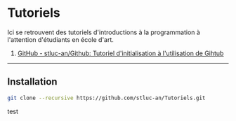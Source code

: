 # Tutoriels

Ici se retrouvent des tutoriels d'introductions à la programmation à l'attention d'étudiants en école d'art.

1. [GitHub - stluc-an/Github: Tutoriel d'initialisation à l'utilisation de Gihtub](https://github.com/stluc-an/Github)

---

## Installation

```bash
git clone --recursive https://github.com/stluc-an/Tutoriels.git
```



test
